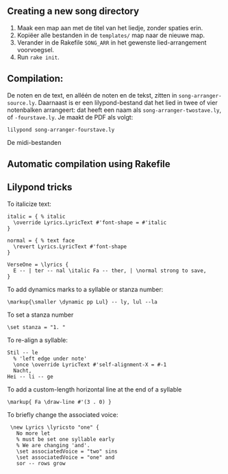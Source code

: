 ## Creating a new song directory

1. Maak een map aan met de titel van het liedje, zonder spaties erin.
2. Kopiëer alle bestanden in de `templates/` map naar de nieuwe map.
3. Verander in de Rakefile `SONG_ARR` in het gewenste lied-arrangement
   voorvoegsel.
4. Run `rake init`.


## Compilation:

De noten en de text, en alléén de noten en de tekst, zitten in
`song-arranger-source.ly`. Daarnaast is er een lilypond-bestand dat het
lied in twee of vier notenbalken arrangeert: dat heeft een naam als
`song-arranger-twostave.ly`, of `-fourstave.ly`. Je maakt de PDF als
volgt:

    lilypond song-arranger-fourstave.ly

De midi-bestanden

## Automatic compilation using Rakefile

## Lilypond tricks

To italicize text: 

    italic = { % italic
      \override Lyrics.LyricText #'font-shape = #'italic
    }

    normal = { % text face
      \revert Lyrics.LyricText #'font-shape
    }

    VerseOne = \lyrics {
      E -- | ter -- nal \italic Fa -- ther, | \normal strong to save,
    }


To add dynamics marks to a syllable or stanza number:

    \markup{\smaller \dynamic pp Lul} -- ly, lul --la


To set a stanza number

    \set stanza = "1. "


To re-align a syllable:
  
    Stil -- le 
      % 'left edge under note'
      \once \override LyricText #'self-alignment-X = #-1
      Nacht,
    Hei -- li -- ge


To add a custom-length horizontal line at the end of a syllable

    \markup{ Fa \draw-line #'(3 . 0) }


To briefly change the associated voice:

     \new Lyrics \lyricsto "one" {
       No more let
       % must be set one syllable early
       % We are changing 'and'.
       \set associatedVoice = "two" sins 
       \set associatedVoice = "one" and
       sor -- rows grow
